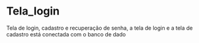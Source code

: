 ﻿# Tela_login

Tela de login, cadastro e recuperação de senha, a tela de login e a tela de cadastro está conectada com o banco de dado
